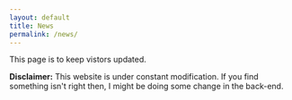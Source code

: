 ```yaml
---
layout: default
title: News
permalink: /news/
---
```


This page is to keep vistors updated.


**Disclaimer:** This website is under constant modification.
If you find something isn't right then,
I might be doing some change in the back-end.
